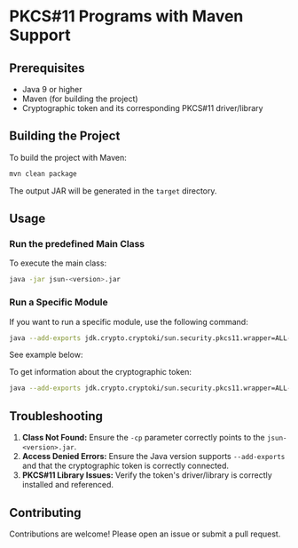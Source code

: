 # PKCS#11 Programs with Maven Support

## Prerequisites

- Java 9 or higher
- Maven (for building the project)
- Cryptographic token and its corresponding PKCS#11 driver/library

## Building the Project

To build the project with Maven:

```sh
mvn clean package
```

The output JAR will be generated in the `target` directory.

## Usage

### Run the predefined Main Class

To execute the main class:

```sh
java -jar jsun-<version>.jar
```

### Run a Specific Module

If you want to run a specific module, use the following command:

```sh
java --add-exports jdk.crypto.cryptoki/sun.security.pkcs11.wrapper=ALL-UNNAMED -cp jsun-<version>.jar <module> <arguments>
```

See example below:

To get information about the cryptographic token:

```sh
java --add-exports jdk.crypto.cryptoki/sun.security.pkcs11.wrapper=ALL-UNNAMED -cp jsun-<version>.jar civ.kem.algo.GetInfo -info -slot -token 0
```

## Troubleshooting

1. **Class Not Found:** Ensure the `-cp` parameter correctly points to the `jsun-<version>.jar`.
2. **Access Denied Errors:** Ensure the Java version supports `--add-exports` and that the cryptographic token is correctly connected.
3. **PKCS#11 Library Issues:** Verify the token's driver/library is correctly installed and referenced.

## Contributing

Contributions are welcome! Please open an issue or submit a pull request.
